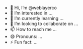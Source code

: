 - 👋 Hi, I’m @weblayerco
- 👀 I’m interested in ...
- 🌱 I’m currently learning ...
- 💞️ I’m looking to collaborate on ...
- 📫 How to reach me ...
- 😄 Pronouns: ...
- ⚡ Fun fact: ...

<!---
weblayerco/weblayerco is a ✨ special ✨ repository because its `README.md` (this file) appears on your GitHub profile.
You can click the Preview link to take a look at your changes.
--->
